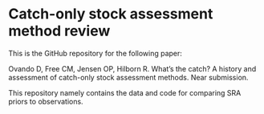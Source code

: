 # Catch-only stock assessment method review

This is the GitHub repository for the following paper:

Ovando D, Free CM, Jensen OP, Hilborn R. What’s the catch? A history and assessment of catch-only stock assessment methods. Near submission.

This repository namely contains the data and code for comparing SRA priors to observations.
